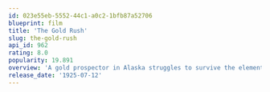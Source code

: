 ```yaml
---
id: 023e55eb-5552-44c1-a0c2-1bfb87a52706
blueprint: film
title: 'The Gold Rush'
slug: the-gold-rush
api_id: 962
rating: 8.0
popularity: 19.891
overview: 'A gold prospector in Alaska struggles to survive the elements and win the heart of a dance hall girl.'
release_date: '1925-07-12'
---
```

